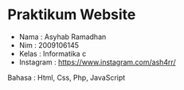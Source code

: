 # Praktikum Website

- Nama   : Asyhab Ramadhan
- Nim    : 2009106145
- Kelas  : Informatika c
- Instagram : https://www.instagram.com/ash4rr/

Bahasa : Html, Css, Php, JavaScript
